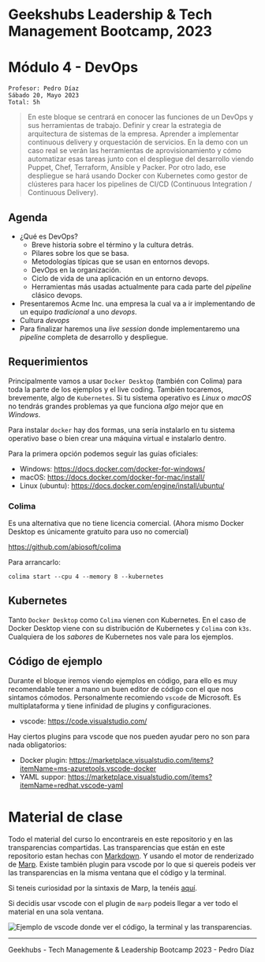 # Geekshubs Leadership & Tech Management Bootcamp, 2023

# Módulo 4 - DevOps

```
Profesor: Pedro Díaz
Sábado 20, Mayo 2023
Total: 5h
```

> En este bloque se centrará en conocer las funciones de un DevOps y sus herramientas
de trabajo. Definir y crear la estrategia de arquitectura de sistemas de la empresa.
Aprender a implementar continuous delivery y orquestación de servicios.
En la demo con un caso real se verán las herramientas de aprovisionamiento y cómo
automatizar esas tareas junto con el despliegue del desarrollo viendo Puppet, Chef,
Terraform, Ansible y Packer. Por otro lado, ese despliegue se hará usando Docker con
Kubernetes como gestor de clústeres para hacer los pipelines de CI/CD (Continuous
Integration / Continuous Delivery).

## Agenda

- ¿Qué es DevOps?
    - Breve historia sobre el término y la cultura detrás.
    - Pilares sobre los que se basa.
    - Metodologías típicas que se usan en entornos devops.
    - DevOps en la organización.
    - Ciclo de vida de una aplicación en un entorno devops.
    - Herramientas más usadas actualmente para cada parte del _pipeline_ clásico devops.
- Presentaremos Acme Inc. una empresa la cual va a ir implementando de un equipo _tradicional_ a uno _devops_.
- Cultura _devops_
- Para finalizar haremos una _live session_ donde implementaremo una _pipeline_ completa de desarrollo y despliegue.


## Requerimientos

Principalmente vamos a usar `Docker Desktop` (también con Colima) para toda la parte de los ejemplos y el live coding. También tocaremos, brevemente, algo de `Kubernetes`. Si tu sistema operativo es _Linux_ o _macOS_ no tendrás grandes problemas ya que funciona *algo* mejor que en _Windows_.

Para instalar `docker` hay dos formas, una sería instalarlo en tu sistema operativo base o bien crear una máquina virtual e instalarlo dentro.

Para la primera opción podemos seguir las guías oficiales:

- Windows: https://docs.docker.com/docker-for-windows/
- macOS: https://docs.docker.com/docker-for-mac/install/
- Linux (ubuntu): https://docs.docker.com/engine/install/ubuntu/

### Colima
Es una alternativa que no tiene licencia comercial. (Ahora mismo Docker Desktop es únicamente gratuito para uso no comercial)

https://github.com/abiosoft/colima

Para arrancarlo:

```
colima start --cpu 4 --memory 8 --kubernetes
```


## Kubernetes

Tanto `Docker Desktop` como `Colima` vienen con Kubernetes. En el caso de Docker Desktop viene con su distribución de Kubernetes y `Colima` con `k3s`. Cualquiera de los _sabores_ de Kubernetes nos vale para los ejemplos.

## Código de ejemplo

Durante el bloque iremos viendo ejemplos en código, para ello es muy recomendable tener a mano un buen editor de código con el que nos sintamos cómodos. Personalmente recomiendo `vscode` de Microsoft. Es multiplataforma y tiene infinidad de plugins y configuraciones.

- vscode: https://code.visualstudio.com/

Hay ciertos plugins para vscode que nos pueden ayudar pero no son para nada obligatorios:

- Docker plugin: https://marketplace.visualstudio.com/items?itemName=ms-azuretools.vscode-docker
- YAML suppor: https://marketplace.visualstudio.com/items?itemName=redhat.vscode-yaml

# Material de clase

Todo el material del curso lo encontrareis en este repositorio y en las transparencias compartidas. Las transparencias que están en este repositorio estan hechas con [Markdown](https://www.markdownguide.org/). Y usando el motor de renderizado de [Marp](https://marp.app/). Existe también plugin para vscode por lo que si quereis podeis ver las transparencias en la misma ventana que el código y la terminal.

Si teneis curiosidad por la sintaxis de Marp, la tenéis [aquí](https://marpit.marp.app/directives).

Si decidís usar vscode con el plugin de `marp` podeis llegar a ver todo el material en una sola ventana.


![Ejemplo de vscode donde ver el código, la terminal y las transparencias.](./img/entorno-trabajo.png)


----
Geekhubs - Tech Managemente & Leadership Bootcamp 2023 - Pedro Díaz

